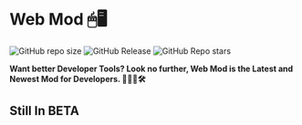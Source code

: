 # Web Mod 🖱🖥

<img alt="GitHub repo size" src="https://img.shields.io/github/repo-size/SandwichOriginal/Web-Mod"> <img alt="GitHub Release" src="https://img.shields.io/github/v/release/SandwichOriginal/Web-Mod"> <img alt="GitHub Repo stars" src="https://img.shields.io/github/stars/SandwichOriginal/Web-Mod">


**Want better Developer Tools? Look no further, Web Mod is the Latest and Newest Mod for Developers. 👨🏻‍💻🛠**


## Still In BETA
